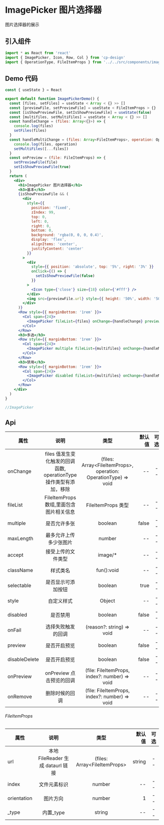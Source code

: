 # ImagePicker 图片选择器

图片选择器的展示

## 引入组件

```jsx
import * as React from 'react'
import { ImagePicker, Icon, Row, Col } from 'cp-design'
import { OperationType, FileItemProps } from '../../src/components/image-picker/interface'
```

## Demo 代码

```jsx
const { useState } = React

export default function ImagePickerDemo() {
  const [files, setFiles] = useState < Array < {} >> []
  const [previewFile, setPreviewFile] = useState < FileItemProps > {}
  const [isShowPreviewFile, setIsShowPreviewFile] = useState(false)
  const [multifiles, setMultiFiles] = useState < Array < {} >> []
  const handleChange = (files: Array<{}>) => {
    console.log(files)
    setFiles(files)
  }
  const handleMultiChange = (files: Array<FileItemProps>, operation: OperationType) => {
    console.log(files, operation)
    setMultiFiles([...files])
  }
  const onPreview = (file: FileItemProps) => {
    setPreviewFile(file)
    setIsShowPreviewFile(true)
  }
  return (
    <div>
      <h1>ImagePicker 图片选择器</h1>
      <h3>基本</h3>
      {isShowPreviewFile && (
        <div
          style={{
            position: 'fixed',
            zIndex: 99,
            top: 0,
            left: 0,
            right: 0,
            bottom: 0,
            background: 'rgba(0, 0, 0, 0.4)',
            display: 'flex',
            alignItems: 'center',
            justifyContent: 'center'
          }}
        >
          <div
            style={{ position: 'absolute', top: '5%', right: '3%' }}
            onClick={() => {
              setIsShowPreviewFile(false)
            }}
          >
            <Icon type={'close'} size={18} color={'#fff'} />
          </div>
          <img src={previewFile.url} style={{ height: '50%', width: '50%' }} />
        </div>
      )}
      <Row style={{ marginBottom: '1rem' }}>
        <Col span={24}>
          <ImagePicker fileList={files} onChange={handleChange} preview onPreview={onPreview} />
        </Col>
      </Row>
      <h3>多选</h3>
      <Row style={{ marginBottom: '1rem' }}>
        <Col span={24}>
          <ImagePicker multiple fileList={multifiles} onChange={handleMultiChange} preview />
        </Col>
      </Row>
      <h3>禁用</h3>
      <Row style={{ marginBottom: '1rem' }}>
        <Col span={24}>
          <ImagePicker disabled fileList={multifiles} onChange={handleMultiChange} preview />
        </Col>
      </Row>
    </div>
  )
}

//ImagePicker
```

## Api

| 属性          |                                说明                                |                               类型                               | 默认值 | 可选 |
| ------------- | :----------------------------------------------------------------: | :--------------------------------------------------------------: | -----: | :--: |
| onChange      | files 值发生变化触发的回调函数, operationType 操作类型有添加，移除 | (files: Array\<FileItemProps>, operation: OperationType) => void |     -- |  --  |
| fileList      |              FileItemProps 数组,里面包含图片相关信息               |                        FileItemProps 类型                        |     -- |  --  |
| multiple      |                            是否允许多张                            |                             boolean                              |  false |  --  |
| maxLength     |                       最多允许上传多少张图片                       |                              number                              |     -- |  --  |
| accept        |                         接受上传的文件类型                         |                             image/\*                             |     -- |  --  |
| className     |                              样式类名                              |                            fun():void                            |     -- |  --  |
| selectable    |                         是否显示可添加按钮                         |                             boolean                              |   true |  --  |
| style         |                             自定义样式                             |                              Object                              |     -- |  --  |
| disabled      |                              是否禁用                              |                             boolean                              |  false |  --  |
| onFail        |                         选择失败触发的回调                         |                    (reason?: string) => void                     |     -- |  --  |
| preview       |                            是否开启预览                            |                             boolean                              |  false |  --  |
| disableDelete |                            是否开启预览                            |                             boolean                              |  false |  --  |
| onPreview     |                      onPreview 点击预览的回调                      |          (file: FileItemProps, index?: number) => void           |     -- |  --  |
| onRemove      |                           删除时候的回调                           |          (file: FileItemProps, index?: number) => void           |     -- |  --  |

###### FileItemProps

| 属性        |               说明                |             类型              | 默认值 | 可选 |
| ----------- | :-------------------------------: | :---------------------------: | -----: | :--: |
| url         | 本地 FileReader 生成 dataurl 链接 | (files: Array\<FileItemProps> | string |  --  | -- |
| index       |           文件元素标识            |            number             |     -- |  --  |
| orientation |             图片方向              |            number             |      1 |  --  |
| \_type      |            内置\_type             |            string             |     -- |  --  |
